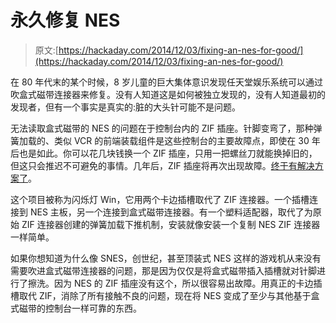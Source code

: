 # 永久修复 NES

> 原文:[https://hackaday.com/2014/12/03/fixing-an-nes-for-good/](https://hackaday.com/2014/12/03/fixing-an-nes-for-good/)

在 80 年代末的某个时候，8 岁儿童的巨大集体意识发现任天堂娱乐系统可以通过吹盒式磁带连接器来修复。没有人知道这是如何被独立发现的，没有人知道最初的发现者，但有一个事实是真实的:脏的大头针可能不是问题。

无法读取盒式磁带的 NES 的问题在于控制台内的 ZIF 插座。针脚变弯了，那种弹簧加载的、类似 VCR 的前端装载组件是这些控制台的主要故障点，即使在 30 年后也是如此。你可以花几块钱换一个 ZIF 插座，只用一把螺丝刀就能换掉旧的，但这只会推迟不可避免的事情。几年后，ZIF 插座将再次出现故障。[终于有解决方案了](https://www.kickstarter.com/projects/113891498/blinking-light-win-resurrecting-your-nes)。

这个项目被称为闪烁灯 Win，它用两个卡边插槽取代了 ZIF 连接器。一个插槽连接到 NES 主板，另一个连接到盒式磁带连接器。有一个塑料适配器，取代了为原始 ZIF 连接器创建的弹簧加载下推机制，安装就像安装一个复制 NES ZIF 连接器一样简单。

如果你想知道为什么像 SNES，创世纪，甚至顶装式 NES 这样的游戏机从来没有需要吹进盒式磁带连接器的问题，那是因为仅仅是将盒式磁带插入插槽就对针脚进行了擦洗。因为 NES 的 ZIF 插座没有这个，所以很容易出故障。用真正的卡边插槽取代 ZIF，消除了所有接触不良的问题，现在将 NES 变成了至少与其他基于盒式磁带的控制台一样可靠的东西。